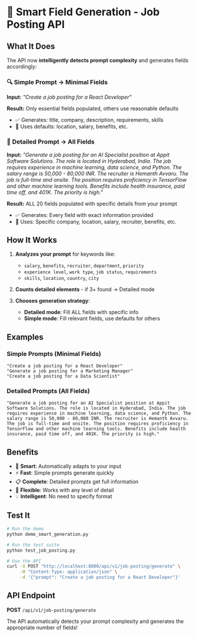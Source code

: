 # 🧠 Smart Field Generation - Job Posting API

## What It Does

The API now **intelligently detects prompt complexity** and generates fields accordingly:

### 🔍 **Simple Prompt** → **Minimal Fields**
**Input:** *"Create a job posting for a React Developer"*

**Result:** Only essential fields populated, others use reasonable defaults
- ✅ Generates: title, company, description, requirements, skills
- 🔧 Uses defaults: location, salary, benefits, etc.

### 📝 **Detailed Prompt** → **All Fields**
**Input:** *"Generate a job posting for an AI Specialist position at Appit Software Solutions. The role is located in Hyderabad, India. The job requires experience in machine learning, data science, and Python. The salary range is 50,000 - 80,000 INR. The recruiter is Hemanth Avvaru. The job is full-time and onsite. The position requires proficiency in TensorFlow and other machine learning tools. Benefits include health insurance, paid time off, and 401K. The priority is high."*

**Result:** ALL 20 fields populated with specific details from your prompt
- ✅ Generates: Every field with exact information provided
- 🎯 Uses: Specific company, location, salary, recruiter, benefits, etc.

## How It Works

1. **Analyzes your prompt** for keywords like:
   - `salary`, `benefits`, `recruiter`, `department`, `priority`
   - `experience level`, `work type`, `job status`, `requirements`
   - `skills`, `location`, `country`, `city`

2. **Counts detailed elements** - if 3+ found → Detailed mode
3. **Chooses generation strategy**:
   - **Detailed mode**: Fill ALL fields with specific info
   - **Simple mode**: Fill relevant fields, use defaults for others

## Examples

### Simple Prompts (Minimal Fields)
```
"Create a job posting for a React Developer"
"Generate a job posting for a Marketing Manager"
"Create a job posting for a Data Scientist"
```

### Detailed Prompts (All Fields)
```
"Generate a job posting for an AI Specialist position at Appit Software Solutions. The role is located in Hyderabad, India. The job requires experience in machine learning, data science, and Python. The salary range is 50,000 - 80,000 INR. The recruiter is Hemanth Avvaru. The job is full-time and onsite. The position requires proficiency in TensorFlow and other machine learning tools. Benefits include health insurance, paid time off, and 401K. The priority is high."
```

## Benefits

- 🎯 **Smart**: Automatically adapts to your input
- ⚡ **Fast**: Simple prompts generate quickly
- 📋 **Complete**: Detailed prompts get full information
- 🔧 **Flexible**: Works with any level of detail
- 💡 **Intelligent**: No need to specify format

## Test It

```bash
# Run the demo
python demo_smart_generation.py

# Run the test suite
python test_job_posting.py

# Use the API
curl -X POST "http://localhost:8000/api/v1/job-posting/generate" \
     -H "Content-Type: application/json" \
     -d '{"prompt": "Create a job posting for a React Developer"}'
```

## API Endpoint

**POST** `/api/v1/job-posting/generate`

The API automatically detects your prompt complexity and generates the appropriate number of fields!
